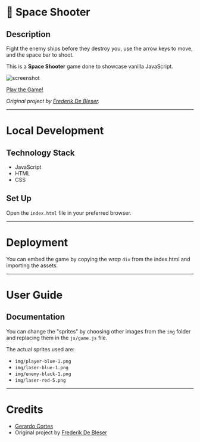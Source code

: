 # 🚀 Space Shooter

## Description
Fight the enemy ships before they destroy you, use the arrow keys to move, and the space bar to shoot.

This is a **Space Shooter** game done to showcase vanilla JavaScript.

![screenshot](game-screenshot.png)

[Play the Game!](http://gerardocortes.com/space-shooter/index.html)

_Original project by [Frederik De Bleser](https://github.com/fdb)._

---

# Local Development

## Technology Stack
- JavaScript
- HTML
- CSS

## Set Up
Open the `index.html` file in your preferred browser.

---

# Deployment
You can embed the game by copying the _wrap_ `div` from the index.html and importing the assets.

---

# User Guide
## Documentation
You can change the "sprites" by choosing other images from the `img` folder and replacing them in the `js/game.js` file.

The actual sprites used are:
- `img/player-blue-1.png`
- `img/laser-blue-1.png`
- `img/enemy-black-1.png`
- `img/laser-red-5.png`

---

# Credits
- [Gerardo Cortes](mailto:mail@gerardocortes.com)
- Original project by [Frederik De Bleser](https://github.com/fdb/space-game)
